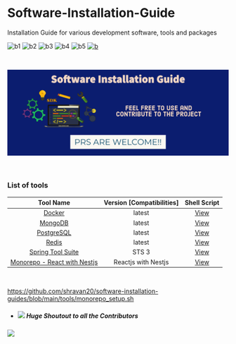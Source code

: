 # Software-Installation-Guide

Installation Guide for various development software, tools and packages

![b1](https://img.shields.io/tokei/lines/github/shravan20/software-installation-guides)
![b2](https://img.shields.io/github/stars/shravan20/software-installation-guides)
![b3](https://img.shields.io/github/issues/shravan20/software-installation-guides)
![b4](https://img.shields.io/github/forks/shravan20/software-installation-guides)
![b5](https://img.shields.io/github/license/shravan20/software-installation-guides)
[![b](https://img.shields.io/twitter/url?style=social&url=https%3A%2F%2Fgithub.com%2Fshravan20%2Fsoftware-installation-guides)](https://img.shields.io/twitter/url?style=social&url=https%3A%2F%2Fgithub.com%2Fshravan20%2Fsoftware-installation-guides)

<br>

![alt cover](./assets/coverImage.png)

<br>

### List of tools

| Tool Name  | Version [Compatibilities]  | Shell Script |
|:-:|:-:|:-:|
| [Docker](./tools/docker/README.md)  | latest  | [View](./tools/docker)
| [MongoDB](./tools/mongodb/README.md)  | latest  | [View](./tools/mongodb) |
| [PostgreSQL](./tools/postgresql/README.md)| latest | [View](./tools/postgresql) |
| [Redis](./tools/Redis/README.md)      | latest  | [View](./tools/Redis)    |
| [Spring Tool Suite](./tools/STS/README.md) | STS 3 | [View](./tools/STS) |
| [Monorepo - React with Nestjs](./tools/monorepo_setup.sh) | Reactjs with Nestjs | [View](./tools/monorepo_setup.sh) |
<br>

https://github.com/shravan20/software-installation-guides/blob/main/tools/monorepo_setup.sh

- ##### <img src="https://ghost.org/images/docs/setup/fork.gif" width="30"> _Huge Shoutout to all the Contributors_
![](https://contrib.rocks/image?repo=shravan20/software-installation-guides)

<br>
